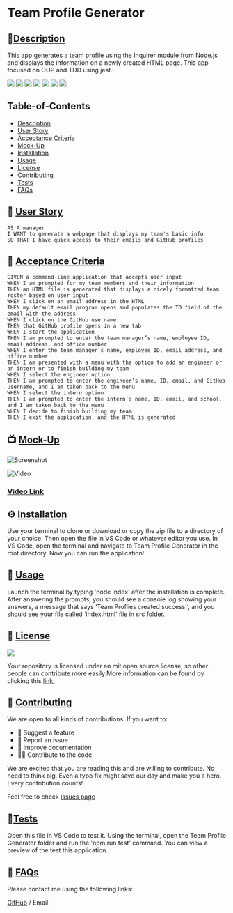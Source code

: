 # Team Profile Generator
        
## 🌟[Description](#table-of-contents)
This app generates a team profile using the Inquirer module from Node.js and displays the information on a newly created HTML page. This app focused on OOP and TDD using jest.

<p>
    <img src="https://img.shields.io/badge/license-MIT-yellow"/>
    <img src="https://img.shields.io/badge/-HTML-brightgreen" />
    <img src="https://img.shields.io/badge/-CSS-lightgrey" />
    <img src="https://img.shields.io/badge/-JavaScript-blue" />
    <img src="https://img.shields.io/badge/-bootstrap-yellowgreen"  />
    <img src="https://img.shields.io/badge/-node.js-orange" />
    <img src="https://img.shields.io/badge/-jest [TDD]-red" />
</p>

## Table-of-Contents
* [Description](#description)
* [User Story](#User-Stor)
* [Acceptance Criteria](#Acceptance-Criteria)
* [Mock-Up](#Mock-Up)
* [Installation](#installation)
* [Usage](#usage)
* [License](#License)
* [Contributing](#contributing)
* [Tests](#tests)
* [FAQs](#faqs)
  

## 👤 [User Story](#table-of-contents)

``` 
AS A manager
I WANT to generate a webpage that displays my team's basic info
SO THAT I have quick access to their emails and GitHub profiles
```


## 🔑 [Acceptance Criteria](#table-of-contents)

```
GIVEN a command-line application that accepts user input
WHEN I am prompted for my team members and their information
THEN an HTML file is generated that displays a nicely formatted team roster based on user input
WHEN I click on an email address in the HTML
THEN my default email program opens and populates the TO field of the email with the address
WHEN I click on the GitHub username
THEN that GitHub profile opens in a new tab
WHEN I start the application
THEN I am prompted to enter the team manager’s name, employee ID, email address, and office number
WHEN I enter the team manager’s name, employee ID, email address, and office number
THEN I am presented with a menu with the option to add an engineer or an intern or to finish building my team
WHEN I select the engineer option
THEN I am prompted to enter the engineer’s name, ID, email, and GitHub username, and I am taken back to the menu
WHEN I select the intern option
THEN I am prompted to enter the intern’s name, ID, email, and school, and I am taken back to the menu
WHEN I decide to finish building my team
THEN I exit the application, and the HTML is generated
```

## 📺 [Mock-Up](#table-of-contents)

![Screenshot](./src/readme_src/desktop-screenshot.png)

![Video](./src/readme_src/Team-Profile-Generator.gif)

### [ Video Link ](https://)

## ⚙️ [Installation](#table-of-contents)
Use your terminal to clone or download or copy the zip file to a directory of your choice. Then open the file in VS Code or whatever editor you use. In VS Code, open the terminal and navigate to Team Profile Generator in the root directory. Now you can run the application!
     
## 💯 [Usage](#table-of-contents)
Launch the terminal by typing 'node index' after the installation is complete. After answering the prompts, you should see a console log showing your answers, a message that says ‘Team Proflies created success!’, and you should see your file called ‘index.html’ flie in src folder.
         
## 📑 [License](#table-of-contents)
<img src="https://img.shields.io/badge/license-MIT-yellow"/>

Your repository is licensed under an mit open source license, so other people can contribute more easily.More information can be found by clicking this [link.](https://choosealicense.com/licenses/mit)

## 🤝 [Contributing](#table-of-contents)
We are open to all kinds of contributions. If you want to:
* 🤔 Suggest a feature
* 🐛 Report an issue
* 📖 Improve documentation
* 👨‍💻 Contribute to the code

We are excited that you are reading this and are willing to contribute. No need to think big. Even a typo fix might save our day and make you a hero. Every contribution counts!
     
Feel free to check [issues page](https://github.com/Bunix25/Team-Profile-Generator/issues) 
     
## 🚀[Tests](#table-of-contents)
Open this file in VS Code to test it. Using the terminal, open the Team Profile Generator folder and run the 'npm run test' command. You can view a preview of the test this application.
     
## 🤔 [FAQs](#table-of-contents)
Please contact me using the following links:

[GitHub](https://github.com/Bunix25) / Email:
